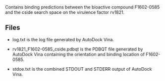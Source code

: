 Contains binding predictions between the bioactive compound F1602-0585 and the cside search space on the virulence factor rv1821.

## Files

- log.txt is the log file generated by AutoDock Vina.

- rv1821_F1602-0585_cside.pdbqt is the PDBQT file generated by AutoDock Vina containing the orientation and binding location of F1602-0585.

- stdoe.txt is the combined STDOUT and STDERR output of AutoDock Vina.

